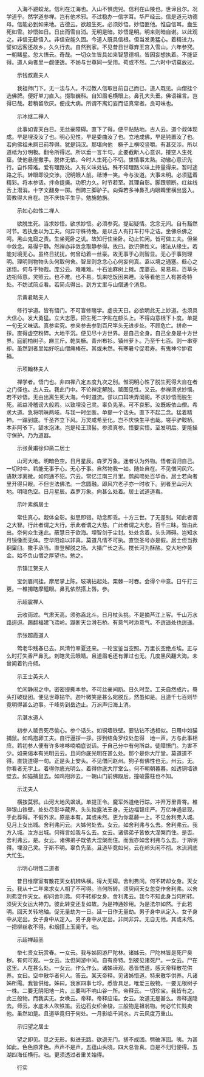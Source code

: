 <!-- { "loadSidebar": true } -->
　　入海不避蛟龙。信利在江海也。入山不惧虎兕。信利在山陵也。世谛且尔。况学道乎。然学道参禅。岂有他术邪。不过稳办一信字耳。华严经云。信是道元功德母。信能必到如来地。古德云。欲超生死。必须妙悟。妙悟匪他。惟自信耳。盍生死如雪。妙悟如日。日出而雪自消。无明是暗。妙悟是明。明来则暗自谢。以此观之。非信无繇悟入。非信安能久固。今道人既具信根。但当发勇猛心。着精进力。譬如远客还故乡。久久行去。自然到家。不见昔日世尊弃王宫入雪山。六年参究。一朝睹星。忽大悟云。奇哉。一切众生皆具如来智慧德相。皆因妄想执着。不能证得。道人向者里一觑便透。不妨与世尊同一受用。苟或不然。二六时中切莫放过。

　　示钱叔嘉夫人

　　我祖师门下。无一法与人。不过教人信取目前自己而已。道人既见。山僧挂个选佛牌。便好单刀直入。掇取巍科。自知眉毛横眼上。鼻孔大头垂。佛语祖言。岂得已哉。若稍留欣厌。便成大病。所谓不离幻妄而证真常者。良可味也。

　　示冰继二禅人

　　此事如青天白日。无丝豪障碍。直下了得。便平贴贴地。古人云。道个觌体现成。早是埋没汝了也。明心见性。早是委曲汝了也。立地成佛。早是钝置汝了也。若向佛祖未屙已前荐得。犹是钝汉。那堪向他　橛子上横咬竖嚼。有甚交涉。所以道祗为分明极。翻令所得迟。所以垂一言半句。止要截断人心意识。搂空人生死窟。使他悬崖撒手。脱体无依。今时人生死心不切。世情事太熟。动辙心意识先行。自作障难。爱有理路处。入有义味处钻。殊不知理路义味上抟量得来。暂时途路之乐。转眼即没交涉。况明眼人前。祗博一笑。今与汝道。大事未明。必须猛着精彩。将本参话。拌命提撕。功积力久。时节若至。其理自彰。脚跟顿断。红丝线舌上潜消。十字文翻身一踯。倒跨三脚驴子。向舜若多神鼻孔内眼睛里横出竖入。管教得大自在。岂不庆快平生乎。勉旃勉旃。

　　示如心如性二禅人

　　欲脱生死。当求妙悟。欲求妙悟。必须参究。提起疑情。念念无间。自有豁然时节。若执坐以为工夫。何异守株待兔。是以古人有打车打牛之诘。坐佛杀佛之呵。黑山鬼窟之责。生坐死卧之讥。故知行住坐卧。动止忙闲。皆可做工夫。但坐中敛念。易得宁静。然禅亦非敛念取静参得。故曰。欲识佛性义。诸法从缘生。若能对境无心。虽终日扰扰。何曾动着一丝豪。故无事于心则智显。无心于事则理明。理明则物物头头何取何舍。智显则念念心心何妄何真。盍以境之通塞。繇心之迷悟。何与于物哉。庞公云。难难难。十石油麻树上摊。庞婆云。易易易。百草头边祖师意。灵照云。也不难。也不易。饥来吃饭困来睡。汝等看他三人有甚奇特处。不妨试简点看。若简点得出。到方丈里与山僧通个消息。

　　示黄君略夫人

　　修行学道。皆有悟门。不可盲修瞎学。虚丧天日。必欲明此无上妙道。也须具大信心。发大勇猛。立大志愿。把生死二字贴在额头上。不得向意根下卜度。单提一句无义味话。真参实究。参来参去参到百尺竿头无进步处。不顾危亡。拼命一拶。直得虚空粉碎。大地平沉。便见尽十方世界。是自己全身。自己全身是十方世界。庭前柏树子。麻三斤。乾矢橛。青州布衫。镇州萝卜。乃至千七百。则一串穿却。虽然到者里始好吃山僧痛棒在。其或未然。有寒暑兮促君寿。有鬼神兮妒君福。

　　示项翰林夫人

　　禅学者。悟门也。非四禅八定五度九次之别。惟洞明心性了脱生死得大自在者之门径也。古人云。我此门中。不论禅定解脱。祗图见性。又云。参禅须求妙悟。若不妙悟。无由出离生死大海。今时道流。谬以口耳哄弄闺阁。不求妙悟而脱生死。祗益滑稽谤大般若。以致埋没己灵。辜负先圣。可不哀邪。汝既皈依山僧。希求大道。急将明昧两岐。与我一时坐断。单提一个话头。直下不起二念。猛着精神。一蹋到底。千圣齐立下风。万灵咸希至化。岂不庆快生平也哉。嗟乎驴鞍桥。本非阿爷下。颔水泡沫。岂是轮王顶髻。参须真参。悟要实悟。至发明后。更能操守保护。乃为道器。

　　示张黄甫徐仰斋二居士

　　山河大地。明暗色空。日月星辰。森罗万象。迷者认为外物。悟者消归自己。一切时中。若能无事于心。无心于事。自然物我一如。随处自在。不见僧问风穴。语默涉离微。如何通不犯。穴云。常忆江南三月里。鹧鸪啼处百华香。居士若向者里开得只眼。不但世法佛法。一念圆融。即风穴老子亦一时收下。到者里山河大地。明暗色空。日月星辰。森罗万象。向甚么处着。居士试道道看。

　　示叶素旃居士

　　常住真心。觌体全彰。拟思即错。动念即乖。十方三世。了无差别。知此者谓之大智。行此者谓之大行。示此者谓之大慈。广此者谓之大悲。百千三昧。皆由此出。奈何众生迷此。蔽慧日于欲海。埋智剑于尘封。处处贪着。头头滞碍。岂知水月镜像而无体。空华阳焰以非真。莫道凡情不可执。直饶圣号亦是假。居士但当掀翻窠臼。撒手承当。直登解脱之场。大播广长之舌。搅长河为酥酪。变大地作黄金。始不负山僧之厚望也。勉之。

　　示镇江贺夫人

　　宝剑眉间挂。摩尼掌上陈。玻璃拈起处。栗棘一时吞。会得个中意。日午打三更。一椎擉瞎摩醯眼。鼻孔依然搭上唇。参。

　　示超震禅人

　　云收雨过。气肃天高。须弥盍北斗。日月杖头挑。不是摘芦江上客。千山万水路迢迢。踢翻福建飞鸢岭。蹋断天台滑石桥。有意气时添意气。不逍遥处也逍遥。

　　示张超霞道人

　　莺老华残春已去。风清竹翠夏还来。一轮宝鉴当空照。万里长空绝点埃。正与么时打失香严鼻孔。刺瞎灵云眼睛。且道眉毛还有罪过也无。几度黑风翻大海。未曾闻着钓舟倾。

　　示王士英夫人

　　忙闲静闹之中。密密提撕本参。不可丝豪间断。日久时至。工夫自然成片。蓦头打破疑团。便见世尊拈华。迦叶微笑是甚么宛脱丘。然虽如是。且道千七百则毕竟明得甚么边事。千峰势到岳边止。万派声归海上消。

　　示湛水道人

　　初参人祗贵死尽偷心。参个话头。如铜墙铁壁。要钻钻不透相似。日用中如猫捕鼠。如鸡抱卵工夫。自行逼拶一拶。拶到结角罗纹处忽得　地一声。方与此事相应。若初参人便有许多哆哆喃喃底说话。于自己分中有何所益。徒障悟门。为害不少。如来偈本有光明云云。且问你底光明在甚么处。那个是你大厅堂。莫道道不得。直饶道得一句。正是头上安头。不见僧问赵州。狗子有佛性也无。州云。无。你看者无字上。着得你底光明么。着得你底大厅堂么。何不朝朝暮暮。如透铜墙铁壁去。如猫捕鼠去。如鸡抱卵去。一朝山门前佛殿后。撞破露柱也不知。

　　示沈夫人

　　横按莫邪。山河大地风飒飒。单提正令。魔军外道绝行踪。冲开万里青霄。椎碎银山铁壁。处处尽彰华藏界。头头独露法王身。无边福智庄严。万亿神通显现。于此荐得。不假外求。原是本有。其或未然。更为你葛藤一上。不见舍利弗入城。见月上女出城。舍利弗问云。大姊何处去。女云。如舍利弗与么去。舍利弗云。我方入城。汝方出城。何得言如我与么去。女云。诸佛弟子皆依大涅槃而住。是否。舍利弗云。是。女云。诸佛弟子既依大涅槃而住。而我亦如舍利弗与么去。于斯明得。埋没己灵。于斯不明。辜负先圣。且道毕竟如何。云在岭头闲不彻。水流涧底大忙生。

　　示明心明性二道者

　　昔日维摩室有散花天女机辨纵横。得大无碍。舍利弗问。何不转却女身。天女云。我从十二年来求女人相了不可得。当何所转。须臾间天女忽变作舍利弗。以舍利弗变作天女。却问舍利弗。何不转却女身。舍利弗云。我今不知此身当何所转。须臾天女运大神力。彼此转变还复如故。为是神通妙用。为是法尔如然。于此若明。回天关转地轴。促无量劫为一日。延一日作无量劫。男子身中从定入。女子身中从定出。女子身中从定入。男子身中从定出。非同非异。无自无他。其或未然。一把柳丝收不得。和烟搭上玉阑干。咄。

　　示超禅超圣

　　举七贤女玩赏春。一女云。我与姊同游尸陀林。诸姊云。尸陀林皆是死尸臭秽。有何可观。一女云。汝但同游中间。自有奇特。到彼见诸死尸。一女云。尸在这里。人在甚么处。一女云。作么作么。诸姊谛观。悉皆悟道。感天帝释散花供养。女曰。空中散华者何人。答云。某天帝释。见诸姊悟道。特来散华供养。凡诸姊所需。我皆供给。姊曰。我家四事七珍。悉皆具足。唯爱三般物。一要无根树子一株。二要无阴阳地一片。三要叫不响山谷一所。帝释云。一切珍宝。我皆有之。此三般物。而我实无。女唤云。帝释。帝释应诺。女云。汝道无是甚么。帝释遂隐去。师云。水底木人吹铁笛。云边石女织金梭。三般物是祖翁物。何必忙忙贱卖他。虽然如是。且道毕竟归于何处。一月影临千涧水。片云风度万重山。

　　示归望之居士

　　望之即见。觅之无形。拟进无路。欲退无门。搓不成团。劈破浑囵。咦。为甚如此。色色原非色。声声不是声。五蕴山头晓。四大总皆真。自是不归归便得。五湖四海任横行。咄。更须透过者重关始得。

　　行实

